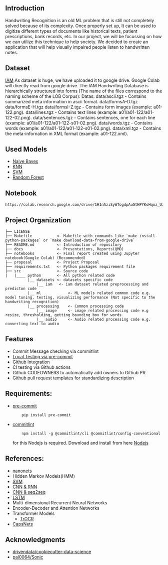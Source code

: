 ## Introduction

Handwriting Recognition is an old ML problem that is still not completely solved because of its complexity. Once properly set up, It can be used to digitize different types of documents like historical texts, patient prescriptions, bank records, etc. In our project, we will be focussing on how we can utilize this technique to help society. We decided to create an application that will help visually impaired people listen to handwritten notes.

## Dataset 
[IAM](https://fki.tic.heia-fr.ch/databases/download-the-iam-handwriting-database)
    As dataset is huge, we have uploaded it to google drive. Google Colab will directly read from google drive. 
    The IAM Handwriting Database is hierarchically structured into forms (The name of the files correspond to the naming scheme of the LOB Corpus):
    Datas:
    data/ascii.tgz - Contains summarized meta information in ascii format.
    data/formsA-D.tgz data/formsE-H.tgz data/formsI-Z.tgz - Contains form images (example: a01-122.png).
    data/lines.tgz - Contains text lines (example: a01/a01-122/a01-122-02.png).
    data/sentences.tgz - Contains sentences, one for each line (example: a01/a01-122/a01-122-s01-02.png).
    data/words.tgz - Contains words (example: a01/a01-122/a01-122-s01-02.png).
    data/xml.tgz - Contains the meta-infornation in XML format (example: a01-122.xml).
   
## Used Models

- [Naive Bayes](https://en.wikipedia.org/wiki/Naive_Bayes_classifier)
- [KNN](https://en.wikipedia.org/wiki/K-nearest_neighbors_algorithm)
- [SVM](https://en.wikipedia.org/wiki/Support_vector_machine)
- [Random Forest](https://en.wikipedia.org/wiki/Random_forest)

## Notebook
    https://colab.research.google.com/drive/1H1nAziSyWTogdpAuGtHPYKoHqoz_UJYF#scrollTo=GN4PPpvw9IrQ 

## Project Organization

```
├── LICENSE
├── Makefile           <- Makefile with commands like `make install-python-packages` or `make download-data-from-google-drive`
├── README.md          <- Introduction of repository
├── docs               <- Presentations, Reports(QMD)
├── notebooks          <- Final report created using Jupyter notebook(Google Colab) (Recommended)
├── proposal           <- Project Proposal
├── requirements.txt   <- Python packages requirement file
├── src                <- Source code
|   |____ python       <- All python related code
          |__ datasets <- datasets specific code
              |__ iam   <- iam dataset related preprocessing and predicton code
          |__ ml            <- ML models related common code e.g. model tuning, testing, visualizing performance (Not specific to the handwriting recognition)
          |__ processing    <- Common processing code
              |__ image     <- image related processing code e.g resize, thresholding, getting bounding box for words 
              |__ audio     <- Audio related processing code e.g. converting text to audio

```
## Features

- Commit Message checking via commitlint
- [Local Testing via pre-commit](https://pre-commit.com/)
- Github Integration 
- CI testing via Github actions
- Github CODEOWNERS to automatically add owners to Github PR
- Github pull request templates for standardizing description

## Requirements:
- [pre-commit](https://pre-commit.com/)
    ```
        pip install pre-commit
    ```
- [commitlint](https://github.com/conventional-changelog/commitlint)
    ```
        npm install -g @commitlint/cli @commitlint/config-conventional
    ```
    for this Nodejs is required. Download and install from here [Nodejs](https://nodejs.org/en/download/)


## References:

- [nanonets](https://nanonets.com/blog/handwritten-character-recognition/)
- Hidden Markov Models(HMM)
- [SVM](https://labelyourdata.com/articles/ai-handwriting-recognition)
- [CNN & RNN](https://towardsdatascience.com/build-a-handwritten-text-recognition-system-using-tensorflow-2326a3487cd5)
- [CNN & seq2seq](https://arxiv.org/abs/2112.13328)
- [LSTM](http://cs231n.stanford.edu/reports/2017/pdfs/810.pdf)
- Multi-dimensional Recurrent Neural Networks 
- Encoder-Decoder and Attention Networks
- Transformer Models
    - [TrOCR](https://utorontomist.medium.com/handwriting-recognition-using-deep-learning-14ec078872b0)
- [CapsNets](https://towardsdatascience.com/https-medium-com-rachelwiles-have-we-solved-the-problem-of-handwriting-recognition-712e279f373b)
    

## Acknowledgments
- [drivendata/cookiecutter-data-science](https://github.com/drivendata/cookiecutter-data-science)
- [pal0064/Sonic](https://github.com/pal0064/Sonic)

